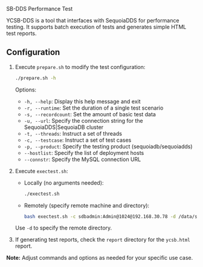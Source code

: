 SB-DDS Performance Test

YCSB-DDS is a tool that interfaces with SequoiaDDS for performance testing. It supports batch execution of tests and generates simple HTML test reports.

## Configuration

1. Execute `prepare.sh` to modify the test configuration:

    ```bash
    ./prepare.sh -h
    ```

   Options:
   - `-h, --help`: Display this help message and exit
   - `-r, --runtime`: Set the duration of a single test scenario
   - `-s, --recordcount`: Set the amount of basic test data
   - `-u, --url`: Specify the connection string for the SequoiaDDS|SequoiaDB cluster
   - `-t, --threads`: Instruct a set of threads
   - `-c, --testcase`: Instruct a set of test cases
   - `-p, --product`: Specify the testing product (sequoiadb/sequoiadds)
   - `--hostlist`: Specify the list of deployment hosts
   - `--connstr`: Specify the MySQL connection URL

2. Execute `exectest.sh`:

    - Locally (no arguments needed):
      ```bash
      ./exectest.sh
      ```

    - Remotely (specify remote machine and directory):
      ```bash
      bash exectest.sh -c sdbadmin:Admin@1024@192.168.30.78 -d /data/ssd1/sequoiadb
      ```

   Use `-d` to specify the remote directory.

3. If generating test reports, check the `report` directory for the `ycsb.html` report.

**Note:** Adjust commands and options as needed for your specific use case.

